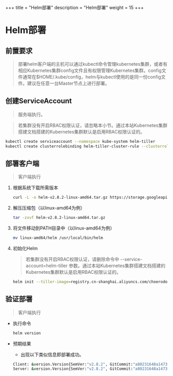 +++
title = "Helm部署"
description = "Helm部署"
weight = 15
+++

# Helm部署

## 前置要求

<blockquote class="warning">
部署helm客户端的主机可以通过kubectl命令管理kubernetes集群，或者有相应Kubernetes集群config文件且有权限管理Kubernetes集群。config文件通常在$HOME/.kube/config，helm与kubectl使用的是同一份config文件。建议在任意一台Master节点上进行部署。
</blockquote>

## 创建ServiceAccount

<blockquote class="note">
服务端执行。
</blockquote>

<blockquote class="warning">
若集群没有开启RBAC权限认证，请忽略本小节。通过本站Kubernetes集群搭建文档搭建的Kubernetes集群默认是启用RBAC权限认证的。
</blockquote>

```bash
kubectl create serviceaccount --namespace kube-system helm-tiller
kubectl create clusterrolebinding helm-tiller-cluster-rule --clusterrole=cluster-admin --serviceaccount=kube-system:helm-tiller
```

## 部署客户端

<blockquote class="note">
客户端执行
</blockquote>

1. 根据系统下载所需版本  

    ```bash
    curl -L -o helm-v2.8.2-linux-amd64.tar.gz https://storage.googleapis.com/kubernetes-helm/helm-v2.8.2-linux-amd64.tar.gz
    ```
1. 解压压缩包（以linux-amd64为例）

    ```bash
    tar -zxvf helm-v2.8.2-linux-amd64.tar.gz
    ```
1. 将文件移动到PATH目录中（以linux-amd64为例）

    ```bash
    mv linux-amd64/helm /usr/local/bin/helm
    ```
1. 初始化Helm

    <blockquote class="warning">
    若集群没有开启RBAC权限认证，请删除命令中 --service-account=helm-tiller 参数。通过本站Kubernetes集群搭建文档搭建的Kubernetes集群默认是启用RBAC权限认证的。
    </blockquote>

    ```bash
    helm init --tiller-image=registry.cn-shanghai.aliyuncs.com/choerodon/tiller:v2.8.2 --stable-repo-url https://kubernetes.oss-cn-hangzhou.aliyuncs.com/charts --service-account=helm-tiller
    ```

## 验证部署

<blockquote class="note">
客户端执行
</blockquote>

- 执行命令

    ```bash
    helm version
    ```

- 预期结果
    - 出现以下类似信息即部署成功。
    
    ```bash
    Client: &version.Version{SemVer:"v2.8.2", GitCommit:"a80231648a1473929271764b920a8e346f6de844", GitTreeState:"clean"}
    Server: &version.Version{SemVer:"v2.8.2", GitCommit:"a80231648a1473929271764b920a8e346f6de844", GitTreeState:"clean"}
    ```